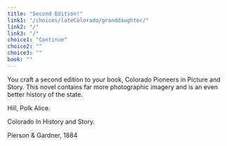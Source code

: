 ```yaml
---
title: "Second Edition!"
link1: "/choices/lateColorado/granddaughter/"
link2: "/"
link3: "/"
choice1: "Continue"
choice2: ""
choice3: ""
book: ""
---
```

<span class="bold">You craft a second edition to your book, <span class="italic">Colorado Pioneers in Picture and Story</span>. This novel contains far more photographic imagery and is an even better history of the state.</span>

Hill, Polk Alice. <p class="italic">Colorado In History and Story.</p> Pierson & Gardner, 1884